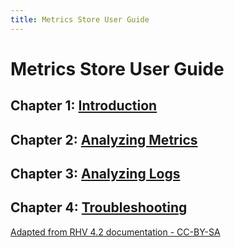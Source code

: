 ```yaml
---
title: Metrics Store User Guide
---
```


# Metrics Store User Guide

## Chapter 1: [Introduction](../Introduction)

## Chapter 2: [Analyzing Metrics](../analyzing_metrics)

## Chapter 3: [Analyzing Logs](../Logs)

## Chapter 4: [Troubleshooting](../Troubleshooting)

[Adapted from RHV 4.2 documentation - CC-BY-SA](https://access.redhat.com/documentation/en-us/red_hat_virtualization/4.2/html/metrics_store_user_guide/index)
